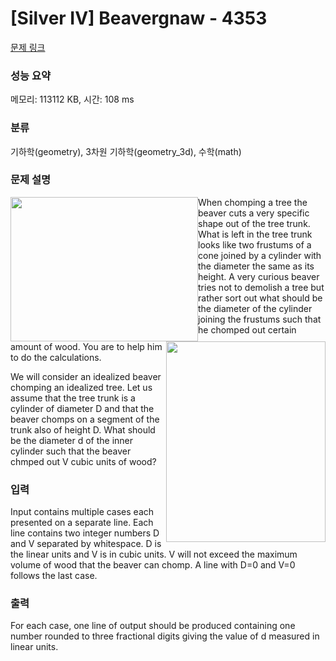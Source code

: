 # [Silver IV] Beavergnaw - 4353 

[문제 링크](https://www.acmicpc.net/problem/4353) 

### 성능 요약

메모리: 113112 KB, 시간: 108 ms

### 분류

기하학(geometry), 3차원 기하학(geometry_3d), 수학(math)

### 문제 설명

<p><img alt="" src="" style="float:left; height:231px; width:300px"><img alt="" src="" style="float:right; height:321px; width:255px">When chomping a tree the beaver cuts a very specific shape out of the tree trunk. What is left in the tree trunk looks like two frustums of a cone joined by a cylinder with the diameter the same as its height. A very curious beaver tries not to demolish a tree but rather sort out what should be the diameter of the cylinder joining the frustums such that he chomped out certain amount of wood. You are to help him to do the calculations.</p>

<p>We will consider an idealized beaver chomping an idealized tree. Let us assume that the tree trunk is a cylinder of diameter D and that the beaver chomps on a segment of the trunk also of height D. What should be the diameter d of the inner cylinder such that the beaver chmped out V cubic units of wood?</p>

### 입력 

 <p>Input contains multiple cases each presented on a separate line. Each line contains two integer numbers D and V separated by whitespace. D is the linear units and V is in cubic units. V will not exceed the maximum volume of wood that the beaver can chomp. A line with D=0 and V=0 follows the last case.</p>

### 출력 

 <p>For each case, one line of output should be produced containing one number rounded to three fractional digits giving the value of d measured in linear units.</p>

